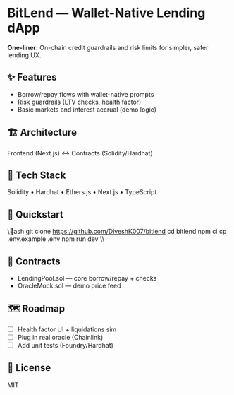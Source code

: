 ﻿# BitLend — Wallet-Native Lending dApp

**One-liner:** On-chain credit guardrails and risk limits for simpler, safer lending UX.

## ✨ Features
- Borrow/repay flows with wallet-native prompts
- Risk guardrails (LTV checks, health factor)
- Basic markets and interest accrual (demo logic)

## 🏗️ Architecture
Frontend (Next.js) ↔ Contracts (Solidity/Hardhat)
<!-- Add later: ![Architecture](./docs/architecture.png) -->

## 🧪 Tech Stack
Solidity • Hardhat • Ethers.js • Next.js • TypeScript

## 🚀 Quickstart
\\\ash
git clone https://github.com/DiveshK007/bitlend
cd bitlend
npm ci
cp .env.example .env
npm run dev
\\\

## 📜 Contracts
- LendingPool.sol — core borrow/repay + checks
- OracleMock.sol — demo price feed

## 🗺️ Roadmap
- [ ] Health factor UI + liquidations sim
- [ ] Plug in real oracle (Chainlink)
- [ ] Add unit tests (Foundry/Hardhat)

## 📄 License
MIT
